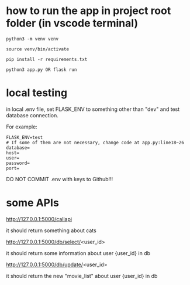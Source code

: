 # how to run the app in project root folder (in vscode terminal)

```
python3 -m venv venv

source venv/bin/activate

pip install -r requirements.txt

python3 app.py OR flask run
```

# local testing

in local .env file, set FLASK_ENV to something other than "dev" and test database connection.

For example:

```
FLASK_ENV=test
# If some of them are not necessary, change code at app.py:line18~26
database=
host=
user=
password=
port=
```

DO NOT COMMIT .env with keys to Github!!!

# some APIs

http://127.0.0.1:5000/callapi

it should return something about cats

http://127.0.0.1:5000/db/select/<user_id>

it should return some information about user {user_id} in db

http://127.0.0.1:5000/db/update/<user_id>

it should return the new "movie_list" about user {user_id} in db
